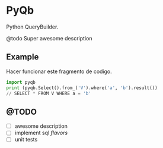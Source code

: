 # PyQb

Python QueryBuilder.

@todo Super awesome description

## Example

Hacer funcionar este fragmento de codigo.

```python
import pyqb
print (pyqb.Select().from_('V').where('a', 'b').result())
// SELECT * FROM V WHERE a = 'b'
```

## @TODO
- [ ] awesome description
- [ ] implement sql *flavors*
- [ ] unit tests
